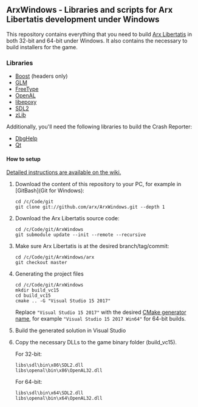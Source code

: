 ## ArxWindows - Libraries and scripts for Arx Libertatis development under Windows

This repository contains everything that you need to build [Arx Libertatis](http://arx-libertatis.org/) in both 32-bit and 64-bit under Windows.
It also contains the necessary to build installers for the game.


### Libraries

* [Boost](http://www.boost.org/) (headers only)
* [GLM](http://glm.g-truc.net/)
* [FreeType](http://www.freetype.org/)
* [OpenAL](http://connect.creativelabs.com/openal/)
* [libepoxy](https://github.com/anholt/libepoxy)
* [SDL2](http://www.libsdl.org/)
* [zLib](http://zlib.net/)

Additionally, you'll need the following libraries to build the Crash Reporter:

* [DbgHelp](http://msdn.microsoft.com/en-us/windows/hardware/gg463009)
* [Qt](http://qt.nokia.com/)


#### How to setup

[Detailed instructions are available on the wiki.](http://wiki.arx-libertatis.org/Downloading_and_Compiling_under_Windows)

1. Download the content of this repository to your PC, for example in [GitBash](Git for Windows):

       cd /c/Code/git
       git clone git://github.com/arx/ArxWindows.git --depth 1

2. Download the Arx Libertatis source code:

       cd /c/Code/git/ArxWindows
       git submodule update --init --remote --recursive

3. Make sure Arx Libertatis is at the desired branch/tag/commit:

       cd /c/Code/git/ArxWindows/arx
       git checkout master

4. Generating the project files

       cd /c/Code/git/ArxWindows
       mkdir build_vc15
       cd build_vc15
       cmake .. -G "Visual Studio 15 2017"

   Replace `"Visual Studio 15 2017"` with the desired [CMake generator name](https://cmake.org/cmake/help/latest/manual/cmake-generators.7.html), for example `"Visual Studio 15 2017 Win64"` for 64-bit builds.

5. Build the generated solution in Visual Studio

6. Copy the necessary DLLs to the game binary folder (build_vc15).

   For 32-bit:

       libs\sdl\bin\x86\SDL2.dll
       libs\openal\bin\x86\OpenAL32.dll

   For 64-bit:

       libs\sdl\bin\x64\SDL2.dll
       libs\openal\bin\x64\OpenAL32.dll
